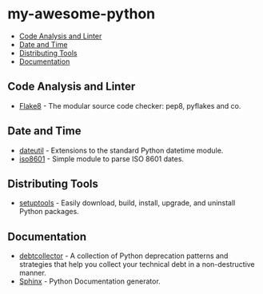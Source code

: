 # my-awesome-python

- [Code Analysis and Linter](#code-analysis-and-linter)
- [Date and Time](#date-and-time)
- [Distributing Tools](#distributing-tools)
- [Documentation](#documentation)

## Code Analysis and Linter

- [Flake8](https://pypi.org/project/pep8/) - The modular source code checker: pep8, pyflakes and co.

## Date and Time

- [dateutil](https://github.com/dateutil/dateutil) - Extensions to the standard Python datetime module.
- [iso8601](https://pypi.org/project/iso8601/) - Simple module to parse ISO 8601 dates.

## Distributing Tools

- [setuptools](https://pypi.org/project/setuptools/) - Easily download, build, install, upgrade, and uninstall Python packages.

## Documentation

- [debtcollector](https://pypi.org/project/debtcollector/) - A collection of Python deprecation patterns and strategies that help you collect your technical debt in a non-destructive manner.
- [Sphinx](https://www.sphinx-doc.org/en/master/) - Python Documentation generator.
